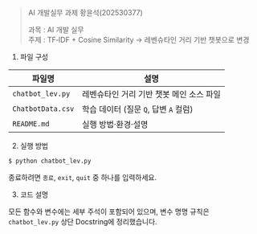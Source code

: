 > AI 개발실무 과제 황윤석(202530377)
> 
> 과목 : AI 개발 실무  
> 주제 : TF‑IDF + Cosine Similarity → 레벤슈타인 거리 기반 챗봇으로 변경  

1. 파일 구성

| 파일명            | 설명                                      |
| ----------------- | ----------------------------------------- |
| `chatbot_lev.py`  | 레벤슈타인 거리 기반 챗봇 메인 소스 파일   |
| `ChatbotData.csv` | 학습 데이터 (질문 `Q`, 답변 `A` 컬럼)      |
| `README.md`       | 실행 방법·환경·설명                        |

2. 실행 방법

```bash
$ python chatbot_lev.py
```

종료하려면 `종료`, `exit`, `quit` 중 하나를 입력하세요.

3. 코드 설명

모든 함수와 변수에는 세부 주석이 포함되어 있으며, 변수 명명 규칙은 `chatbot_lev.py` 상단 Docstring에 정리했습니다.
